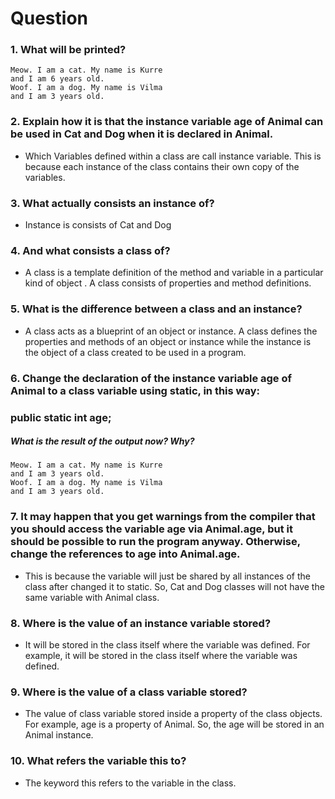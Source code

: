# Question

### 1. What will be printed?
~~~
Meow. I am a cat. My name is Kurre
and I am 6 years old.
Woof. I am a dog. My name is Vilma
and I am 3 years old.
~~~

### 2. Explain how it is that the instance variable age of Animal can be used in Cat and Dog when it is declared in Animal.
- Which Variables defined within a class are call instance variable. This is because each instance of the class contains  their own copy of the variables.

### 3. What actually consists an instance of?
- Instance is consists of Cat and Dog

### 4. And what consists a class of?
- A class is a template definition of the method and variable in a particular kind of object . A class consists of properties and method definitions.

### 5. What is the difference between a class and an instance?
- A class acts as a blueprint of an object or instance. A class defines the properties and methods of an object or instance while the instance is the object of a class created to be used in a program.

### 6. Change the declaration of the instance variable age of Animal to a class variable using static, in this way:
### public static int age;
##### What is the result of the output now? Why?
~~~
Meow. I am a cat. My name is Kurre
and I am 3 years old.
Woof. I am a dog. My name is Vilma
and I am 3 years old.
~~~

### 7. It may happen that you get warnings from the compiler that you should access the variable age via Animal.age, but it should be possible to run the program anyway. Otherwise, change the references to age into Animal.age.
 - This is because the variable will just be shared by all instances of the class after changed it to static. So, Cat and Dog classes will not have the same variable with Animal class.

### 8. Where is the value of an instance variable stored?
- It will be stored in the class itself where the variable was defined. For example, it will be stored in the class itself where the variable was defined.

### 9. Where is the value of a class variable stored?
- The value of class variable stored inside a property of the class objects. For example, age is a property of Animal. So, the age will be stored in an Animal instance.

### 10. What refers the variable this to?
- The keyword this refers to the variable in the class.
